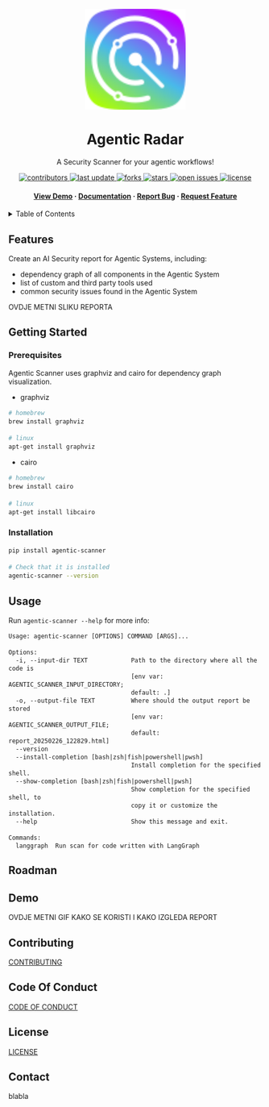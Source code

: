 <div align="center">


  <a href="https://splx.ai"><img src="docs/logo.svg" alt="logo" width="200" height="auto" /></a>
  <h1>Agentic Radar</h1>
  
  <p>
    A Security Scanner for your agentic workflows!
  </p>
  
  
<!-- Badges -->
<p>
  <a href="https://github.com/splx-ai/agentic-scanner/graphs/contributors">
    <img src="https://img.shields.io/github/contributors/splx-ai/agentic-scanner" alt="contributors" />
  </a>
  <a href="">
    <img src="https://img.shields.io/github/last-commit/splx-ai/agentic-scanner" alt="last update" />
  </a>
  <a href="https://github.com/splx-ai/agentic-scanner/network/members">
    <img src="https://img.shields.io/github/forks/splx-ai/agentic-scanner" alt="forks" />
  </a>
  <a href="https://github.com/splx-ai/agentic-scanner/stargazers">
    <img src="https://img.shields.io/github/stars/splx-ai/agentic-scanner" alt="stars" />
  </a>
  <a href="https://github.com/splx-ai/agentic-scanner/issues/">
    <img src="https://img.shields.io/github/issues/splx-ai/agentic-scanner" alt="open issues" />
  </a>
  <a href="https://github.com/splx-ai/agentic-scanner/blob/master/LICENSE">
    <img src="https://img.shields.io/github/license/splx-ai/agentic-scanner.svg" alt="license" />
  </a>
</p>
   
  <h4>
    <a href="https://github.com/splx-ai/agentic-scanner/">View Demo</a>
  <span> · </span>
    <a href="https://github.com/splx-ai/agentic-scanner">Documentation</a>
  <span> · </span>
    <a href="https://github.com/splx-ai/agentic-scanner/issues/">Report Bug</a>
  <span> · </span>
    <a href="https://github.com/splx-ai/agentic-scanner/issues/">Request Feature</a>
  </h4>
</div>

<!-- TABLE OF CONTENTS -->
<details>
  <summary>Table of Contents</summary>
  <ol>
    <li>
      <a href="#features">Features</a>
    </li>
    <li>
      <a href="#getting-started">Getting Started</a>
      <ul>
        <li><a href="#prerequisites">Prerequisites</a></li>
        <li><a href="#installation">Installation</a></li>
      </ul>
    </li>
    <li><a href="#usage">Usage</a></li>
    <li><a href="#roadmap">Roadmap</a></li>
    <li><a href="#demo">Demo</a></li>
    <li><a href="#contributing">Contributing</a></li>
    <li><a href="#code-of-conduct">Code Of Conduct</a></li>
    <li><a href="#license">License</a></li>
    <li><a href="#contact">Contact</a></li>
  </ol>
</details>

## Features

Create an AI Security report for Agentic Systems, including:
- dependency graph of all components in the Agentic System
- list of custom and third party tools used
- common security issues found in the Agentic System


OVDJE METNI SLIKU REPORTA


## Getting Started

### Prerequisites

Agentic Scanner uses graphviz and cairo for dependency graph visualization.

- graphviz
```sh
# homebrew
brew install graphviz

# linux
apt-get install graphviz
```

- cairo
```sh
# homebrew
brew install cairo

# linux
apt-get install libcairo
```

### Installation
```sh
pip install agentic-scanner

# Check that it is installed
agentic-scanner --version
```

## Usage

Run `agentic-scanner --help` for more info:
```
Usage: agentic-scanner [OPTIONS] COMMAND [ARGS]...

Options:
  -i, --input-dir TEXT            Path to the directory where all the code is
                                  [env var: AGENTIC_SCANNER_INPUT_DIRECTORY;
                                  default: .]
  -o, --output-file TEXT          Where should the output report be stored
                                  [env var: AGENTIC_SCANNER_OUTPUT_FILE;
                                  default: report_20250226_122829.html]
  --version
  --install-completion [bash|zsh|fish|powershell|pwsh]
                                  Install completion for the specified shell.
  --show-completion [bash|zsh|fish|powershell|pwsh]
                                  Show completion for the specified shell, to
                                  copy it or customize the installation.
  --help                          Show this message and exit.

Commands:
  langgraph  Run scan for code written with LangGraph
```


## Roadman


## Demo

OVDJE METNI GIF KAKO SE KORISTI I KAKO IZGLEDA REPORT

## Contributing

[CONTRIBUTING](CONTRIBUTING.md)

## Code Of Conduct
[CODE OF CONDUCT](CODE_OF_CONDUCT.md)

## License

[LICENSE](LICENSE.md)

## Contact

blabla
